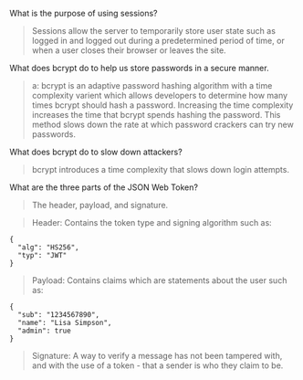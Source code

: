 What is the purpose of using sessions?

> Sessions allow the server to temporarily store user state such as logged in and logged out during a predetermined period of time, or when a user closes their browser or leaves the site.
 
What does bcrypt do to help us store passwords in a secure manner.

> a: bcrypt is an adaptive password hashing algorithm with a time complexity varient which allows developers to determine how many times bcrypt should hash a password.  Increasing the time complexity increases the time that bcrypt spends hashing the password. This method slows down the rate at which password crackers can try new passwords.
 
What does bcrypt do to slow down attackers?

> bcrypt introduces a time complexity that slows down login attempts.
 
What are the three parts of the JSON Web Token?

>The header, payload, and signature.

>Header: Contains the token type and signing algorithm such as:

```
{
  "alg": "HS256",
  "typ": "JWT"
}
```

>Payload: Contains claims which are statements about the user such as:

```
{
  "sub": "1234567890",
  "name": "Lisa Simpson",
  "admin": true
}
```

> Signature: A way to verify a message has not been tampered with, and with the use of a token - that a sender is who they claim to be.